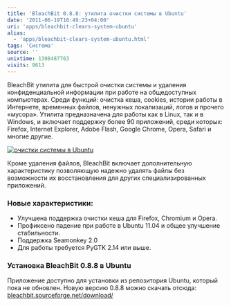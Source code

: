 ```yaml
---
title: 'BleachBit 0.8.8: утилита очистки системы в Ubuntu'
date: '2011-06-19T16:49:23+04:00'
uri: 'apps/bleachbit-clears-system-ubuntu'
alias: 
  - 'apps/bleachbit-clears-system-ubuntu.html'
tags: 'Система'
source: ''
unixtime: 1308487763
visits: 9613
---
```

BleachBit утилита для быстрой очистки системы и удаления конфиденциальной информации при работе на общедоступных компьютерах. Среди функций: очистка кеша, cookies, истории работы в Интернете, временных файлов, ненужных локализаций, логов и прочего «мусора». Утилита предназначена для работы как в Linux, так и в Windows, и включает поддержку более 90 приложений, среди которых: Firefox, Internet Explorer, Adobe Flash, Google Chrome, Opera, Safari и многие другие.

[![очистки системы в Ubuntu](img/2011/06/19/16-00/bleachbit-5848092927-o.jpg)](img/2011/06/19/16-00/bleachbit-5848092927-o.jpg)

Кроме удаления файлов, BleachBit включает дополнительную характеристику позволяющую надежно удалять файлы без возможности их восстановления для других специализированных приложений.

### Новые характеристики:

*   Улучшена поддержка очистки кеша для Firefox, Chromium и Opera.
*   Профиксено падение при работе в Ubuntu 11.04 и общее улучшение стабильности.
*   Поддержка Seamonkey 2.0
*   Для работы требуется PyGTK 2.14 или выше.

### Установка BleachBit 0.8.8 в Ubuntu

Приложение доступно для установки из репозитория Ubuntu, который пока не обновлен. Новую версию 0.8.8 можно скачать отсюда: [bleachbit.sourceforge.net/download/](http://bleachbit.sourceforge.net/download/linux)
